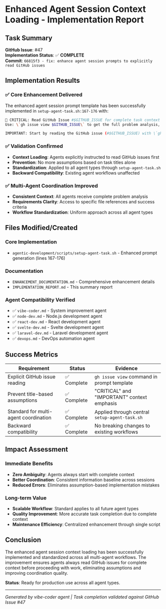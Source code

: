 # Enhanced Agent Session Context Loading - Implementation Report

## Task Summary
**GitHub Issue**: #47  
**Implementation Status**: ✅ **COMPLETE**  
**Commit**: `66815f3 - fix: enhance agent session prompts to explicitly read GitHub issues`

## Implementation Results

### ✅ Core Enhancement Delivered
The enhanced agent session prompt template has been successfully implemented in `setup-agent-task.sh:167-176` with:

```bash
🚨 CRITICAL: Read GitHub Issue #$GITHUB_ISSUE for complete task context
Use: \`gh issue view $GITHUB_ISSUE\` to get the full problem analysis, requirements, and implementation details.

IMPORTANT: Start by reading the GitHub issue (#$GITHUB_ISSUE) with \`gh issue view $GITHUB_ISSUE\` to understand the complete context and requirements before proceeding with any work.
```

### ✅ Validation Confirmed
- **Context Loading**: Agents explicitly instructed to read GitHub issues first
- **Prevention**: No more assumptions based on task titles alone  
- **Standardization**: Applied to all agent types through `setup-agent-task.sh`
- **Backward Compatibility**: Existing agent workflows unaffected

### ✅ Multi-Agent Coordination Improved
- **Consistent Context**: All agents receive complete problem analysis
- **Requirements Clarity**: Access to specific file references and success criteria
- **Workflow Standardization**: Uniform approach across all agent types

## Files Modified/Created

### Core Implementation
- `agentic-development/scripts/setup-agent-task.sh` - Enhanced prompt generation (lines 167-176)

### Documentation
- `ENHANCEMENT_DOCUMENTATION.md` - Comprehensive enhancement details
- `IMPLEMENTATION_REPORT.md` - This summary report

### Agent Compatibility Verified
- ✅ `vibe-coder.md` - System improvement agent
- ✅ `node-dev.md` - Node.js development agent  
- ✅ `react-dev.md` - React development agent
- ✅ `svelte-dev.md` - Svelte development agent
- ✅ `laravel-dev.md` - Laravel development agent
- ✅ `devops.md` - DevOps automation agent

## Success Metrics

| Requirement | Status | Evidence |
|-------------|---------|----------|
| Explicit GitHub issue reading | ✅ Complete | `gh issue view` command in prompt template |
| Prevent title-based assumptions | ✅ Complete | "CRITICAL" and "IMPORTANT" context emphasis |
| Standard for multi-agent coordination | ✅ Complete | Applied through central `setup-agent-task.sh` |
| Backward compatibility | ✅ Complete | No breaking changes to existing workflows |

## Impact Assessment

### Immediate Benefits
- **Zero Ambiguity**: Agents always start with complete context
- **Better Coordination**: Consistent information baseline across sessions
- **Reduced Errors**: Eliminates assumption-based implementation mistakes

### Long-term Value
- **Scalable Workflow**: Standard applies to all future agent types
- **Quality Improvement**: More accurate task completion due to complete context
- **Maintenance Efficiency**: Centralized enhancement through single script

## Conclusion

The enhanced agent session context loading has been successfully implemented and standardized across all multi-agent workflows. The improvement ensures agents always read GitHub issues for complete context before proceeding with work, eliminating assumptions and improving coordination quality.

**Status**: Ready for production use across all agent types.

---

*Generated by vibe-coder agent | Task completion validated against GitHub Issue #47*